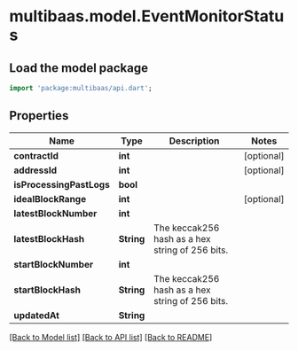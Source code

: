 # multibaas.model.EventMonitorStatus

## Load the model package
```dart
import 'package:multibaas/api.dart';
```

## Properties
Name | Type | Description | Notes
------------ | ------------- | ------------- | -------------
**contractId** | **int** |  | [optional] 
**addressId** | **int** |  | [optional] 
**isProcessingPastLogs** | **bool** |  | 
**idealBlockRange** | **int** |  | [optional] 
**latestBlockNumber** | **int** |  | 
**latestBlockHash** | **String** | The keccak256 hash as a hex string of 256 bits. | 
**startBlockNumber** | **int** |  | 
**startBlockHash** | **String** | The keccak256 hash as a hex string of 256 bits. | 
**updatedAt** | **String** |  | 

[[Back to Model list]](../README.md#documentation-for-models) [[Back to API list]](../README.md#documentation-for-api-endpoints) [[Back to README]](../README.md)


